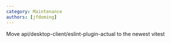```yaml
---
category: Maintenance
authors: [jfdoming]
---
```


Move api/desktop-client/eslint-plugin-actual to the newest vitest
